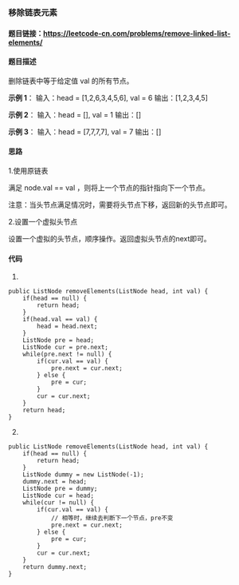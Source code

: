 ### 移除链表元素

#### 题目链接：https://leetcode-cn.com/problems/remove-linked-list-elements/

#### 题目描述

删除链表中等于给定值 val 的所有节点。

**示例 1**：
输入：head = [1,2,6,3,4,5,6], val = 6
输出：[1,2,3,4,5]

**示例 2**：
输入：head = [], val = 1
输出：[]

**示例 3**：
输入：head = [7,7,7,7], val = 7
输出：[]

#### 思路

1.使用原链表

满足 node.val == val ，则将上一个节点的指针指向下一个节点。

注意：当头节点满足情况时，需要将头节点下移，返回新的头节点即可。

2.设置一个虚拟头节点

设置一个虚拟的头节点，顺序操作。返回虚拟头节点的next即可。

#### 代码

1.

```
public ListNode removeElements(ListNode head, int val) {
	if(head == null) {
		return head;
	}
	if(head.val == val) {
		head = head.next;
	}
	ListNode pre = head;
	ListNode cur = pre.next;
	while(pre.next != null) {		
		if(cur.val == val) {
			pre.next = cur.next;
		} else {
			pre = cur;
		}
		cur = cur.next;
	}
	return head;
}
```

2.

```
public ListNode removeElements(ListNode head, int val) {
	if(head == null) {
		return head;
	}
	ListNode dummy = new ListNode(-1);
	dummy.next = head;
	ListNode pre = dummy;
	ListNode cur = head;
	while(cur != null) {
		if(cur.val == val) {
			// 相等时，继续去判断下一个节点，pre不变
			pre.next = cur.next;
		} else {
			pre = cur;
		}
		cur = cur.next;
	}
	return dummy.next;
}
```

